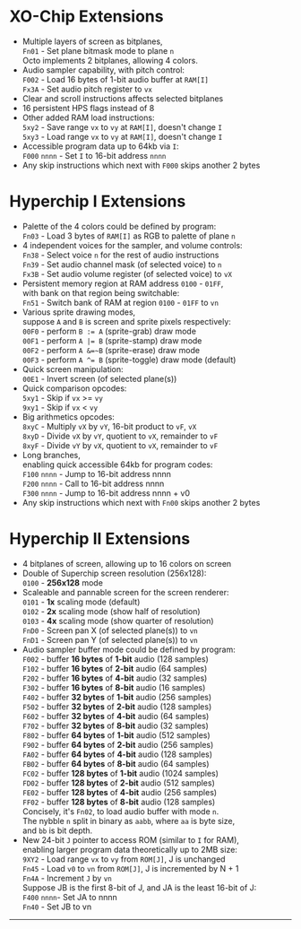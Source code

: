# XO-Chip Extensions
* Multiple layers of screen as bitplanes,\
`Fn01` - Set plane bitmask mode to plane `n`\
  Octo implements 2 bitplanes, allowing 4 colors.
* Audio sampler capability, with pitch control:\
`F002` - Load 16 bytes of 1-bit audio buffer at `RAM[I]`\
`Fx3A` - Set audio pitch register to `vx`
* Clear and scroll instructions affects selected bitplanes
* 16 persistent HPS flags instead of 8
* Other added RAM load instructions:\
`5xy2` - Save range `vx` to `vy` at `RAM[I]`, doesn't change `I`\
`5xy3` - Load range `vx` to `vy` at `RAM[I]`, doesn't change `I`
* Accessible program data up to 64kb via `I`:\
`F000` `nnnn` - Set `I` to 16-bit address `nnnn`
* Any skip instructions which next with `F000` skips another 2 bytes


# Hyperchip I Extensions
* Palette of the 4 colors could be defined by program:\
`Fn03` - Load 3 bytes of `RAM[I]` as RGB to palette of plane `n`
* 4 independent voices for the sampler, and volume controls:\
`Fn38` - Select voice `n` for the rest of audio instructions\
`Fn39` - Set audio channel mask (of selected voice) to `n`\
`Fx3B` - Set audio volume register (of selected voice) to `vX`
* Persistent memory region at RAM address `0100` - `01FF`,\
  with bank on that region being switchable:\
`Fn51` - Switch bank of RAM at region `0100` - `01FF` to `vn`
* Various sprite drawing modes,\
  suppose `A` and `B` is screen and sprite pixels respectively:\
`00F0` - perform `B := A` (sprite-grab) draw mode\
`00F1` - perform `A |= B` (sprite-stamp) draw mode\
`00F2` - perform `A &=~B` (sprite-erase) draw mode\
`00F3` - perform `A ^= B` (sprite-toggle) draw mode (default)
* Quick screen manipulation:\
`00E1` - Invert screen (of selected plane(s))
* Quick comparison opcodes:\
`5xy1` - Skip if `vx` >= `vy`\
`9xy1` - Skip if `vx` < `vy`
* Big arithmetics opcodes:\
`8xyC` - Multiply `vX` by `vY`, 16-bit product to `vF`, `vX`\
`8xyD` - Divide `vX` by `vY`, quotient to `vX`, remainder to `vF`\
`8xyF` - Divide `vY` by `vX`, quotient to `vX`, remainder to `vF`
* Long branches,\
  enabling quick accessible 64kb for program codes:\
`F100` `nnnn` - Jump to 16-bit address nnnn\
`F200` `nnnn` - Call to 16-bit address nnnn\
`F300` `nnnn` - Jump to 16-bit address nnnn + v0
* Any skip instructions which next with `Fn00` skips another 2 bytes

# Hyperchip II Extensions
* 4 bitplanes of screen, allowing up to 16 colors on screen
* Double of Superchip screen resolution (256x128):\
`0100` - **256x128** mode
* Scaleable and pannable screen for the screen renderer:\
`0101` - **1x** scaling mode (default)\
`0102` - **2x** scaling mode (show half of resolution)\
`0103` - **4x** scaling mode (show quarter of resolution)\
`FnD0` - Screen pan X (of selected plane(s)) to `vn` \
`FnD1` - Screen pan Y (of selected plane(s)) to `vn`
* Audio sampler buffer mode could be defined by program:\
`F002` - buffer **16 bytes** of **1-bit** audio (128 samples)\
`F102` - buffer **16 bytes** of **2-bit** audio (64 samples)\
`F202` - buffer **16 bytes** of **4-bit** audio (32 samples)\
`F302` - buffer **16 bytes** of **8-bit** audio (16 samples)\
`F402` - buffer **32 bytes** of **1-bit** audio (256 samples)\
`F502` - buffer **32 bytes** of **2-bit** audio (128 samples)\
`F602` - buffer **32 bytes** of **4-bit** audio (64 samples)\
`F702` - buffer **32 bytes** of **8-bit** audio (32 samples)\
`F802` - buffer **64 bytes** of **1-bit** audio (512 samples)\
`F902` - buffer **64 bytes** of **2-bit** audio (256 samples)\
`FA02` - buffer **64 bytes** of **4-bit** audio (128 samples)\
`FB02` - buffer **64 bytes** of **8-bit** audio (64 samples)\
`FC02` - buffer **128 bytes** of **1-bit** audio (1024 samples)\
`FD02` - buffer **128 bytes** of **2-bit** audio (512 samples)\
`FE02` - buffer **128 bytes** of **4-bit** audio (256 samples)\
`FF02` - buffer **128 bytes** of **8-bit** audio (128 samples)\
Concisely, it's `Fn02`, to load audio buffer with mode `n`.\
The nybble `n` split in binary as `aabb`, where `aa` is byte size,\
and `bb` is bit depth.
* New 24-bit `J` pointer to access ROM (similar to `I` for RAM),\
  enabling larger program data theoretically up to 2MB size:\
`9XY2` - Load range `vx` to `vy` from `ROM[J]`, J is unchanged\
`Fn45` - Load `v0` to `vn` from `ROM[J]`, J is incremented by N + 1\
`Fn4A` - Increment `J` by `vn`\
Suppose JB is the first 8-bit of J, and JA is the least 16-bit of J:\
`F400` `nnnn`- Set JA to nnnn\
`Fn40` - Set JB to vn

---

